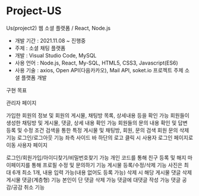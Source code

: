# Project-US
Us(project2) 웹 소셜 플랫폼 / React, Node.js
- 개발 기간 : 2021.11.08 ~ 진행중
- 주제 : 소셜 채팅 플랫폼
- 개발 : Visual Studio Code, MySQL
- 사용 언어 : Node.js, React, My-SQL, HTML5, CSS3, Javascript(ES6)
- 사용 기술 : axios, Open API(다음카카오), Mail API, soket.io
프로젝트 주제
소셜 플랫폼 개발

구현 목표

관리자 페이지

가입한 회원의 정보 및 회원의 게시물, 채팅방 목록, 상세내용 등을 확인 가능
회원들이 생성한 채팅방 및 게시물, 댓글, 상세 내용 확인 가능
회원들의 문의 내용 확인 및 답변 등록 및 수정
조건 검색을 통한 특정 게시물 및 채팅방, 회원, 문의 검색
회원 문의 삭제 기능
로그인/로그아웃 기능
좌측 사이드 바 하단의 로고 클릭 시 사용자 로그인 페이지로 이동
사용자 페이지

로그인/회원가입/아이디찾기/비밀번호찾기 가능
개인 코드를 통해 친구 등록 및 해지
마이페이지를 통해 프로필 수정 및 문의하기 기능
게시물 등록/수정/삭제 기능
사진은 최대 6개 최소 1개, 내용 입력 가능(내용 없어도 등록 가능)
삭제 시 해당 게시물 댓글 삭제
게시물 댓글(계층형) 기능
본인이 단 댓글 삭제 가능
댓글에 대댓글 작성 가능
댓글 공감/공감 취소 기능
